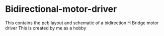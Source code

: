 # Bidirectional-motor-driver
This contains the pcb layout and schematic of a bidirection H Bridge motor driver
This is created by me as a hobby
